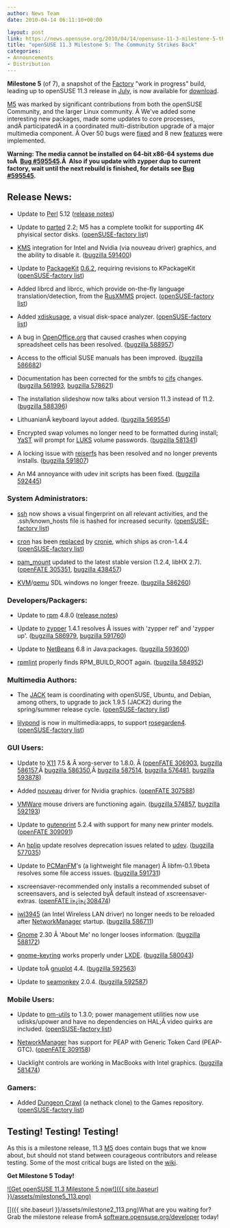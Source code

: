 ```yaml
---
author: News Team
date: 2010-04-14 06:11:10+00:00

layout: post
link: https://news.opensuse.org/2010/04/14/opensuse-11-3-milestone-5-the-community-strikes-back/
title: "openSUSE 11.3 Milestone 5: The Community Strikes Back"
categories:
- Announcements
- Distribution
---
```

**Milestone 5** (of 7), a snapshot of the [Factory](http://en.opensuse.org/Factory) "work in progress" build, leading up to openSUSE 11.3 release in [July](http://en.opensuse.org/Roadmap), is now available for [download](http://software.opensuse.org/developer).

[M5](http://software.opensuse.org/developer) was marked by significant contributions from both the openSUSE Community, and the larger Linux community. Â We've added some interesting new packages, made some updates to core processes, andÂ participatedÂ in a coordinated multi-distribution upgrade of a major multimedia component. Â Over 50 bugs were [fixed](https://bugzilla.novell.com/buglist.cgi?resolution=FIXED&chfieldto=2010-04-08&query_format=advanced&chfieldfrom=2010-03-25&bug_status=RESOLVED&product=openSUSE%2011.3) and 8 new [features](https://features.opensuse.org/query/run?search_string=&search_products[]=openSUSE-11.3&search_status[]=done&type=find&commit=Search) were implemented.

**Warning: The media cannot be installed on 64-bit x86-64 systems due toÂ  [Bug #595545](https://bugzilla.novell.com/show_bug.cgi?id=595545).Â  Also if you update with zypper dup to current factory, wait until the next rebuild is finished, for details see [Bug  #595545](https://bugzilla.novell.com/show_bug.cgi?id=595545).**


## Release News:





	
  * Update to [Perl](http://www.perl.org/) 5.12 ([release notes](http://www.nntp.perl.org/group/perl.perl5.porters/2010/04/msg158820.html))

	
  * Update to [parted](http://www.gnu.org/software/parted/) 2.2; M5 has a complete toolkit for supporting 4K phyisical sector disks. ([openSUSE-factory lis](http://lists.opensuse.org/opensuse-factory/2010-04/msg00010.html)t)

	
  * [KMS](http://www.phoronix.com/scan.php?page=article&item=kernel_modesetting&num=1) integration for Intel and Nvidia (via nouveau driver) graphics, and the ability to disable it. ([bugzilla 591400](https://bugzilla.novell.com/show_bug.cgi?id=591400))

	
  * Update to [PackageKit](http://www.packagekit.org/) [0.6.2](http://cgit.freedesktop.org/packagekit/tree/NEWS?id=b32820f514cf1acf82448a651553448d069448c8), requiring revisions to KPackageKit ([openSUSE-factory list](http://lists.opensuse.org/opensuse-factory/2010-03/msg00202.html))

	
  * Added librcd and librcc, which provide on-the-fly language translation/detection, from the [RusXMMS](http://rusxmms.sourceforge.net/) project. ([openSUSE-factory list](http://lists.opensuse.org/opensuse-factory/2010-04/msg00020.html))

	
  * Added [xdiskusage](http://xdiskusage.sourceforge.net/), a visual disk-space analyzer. ([openSUSE-factory list](http://lists.opensuse.org/opensuse-factory/2010-04/msg00004.html))

	
  * A bug in [OpenOffice.org](http://www.openoffice.org/) that caused crashes when copying spreadsheet cells has been resolved. ([bugzilla 588957](https://bugzilla.novell.com/show_bug.cgi?id=588957))

	
  * Access to the official SUSE manuals has been improved. ([bugzilla 586682](https://bugzilla.novell.com/show_bug.cgi?id=586682))

	
  * Documentation has been corrected for the smbfs to [cifs](http://linux-cifs.samba.org/) changes. ([bugzilla 561993](https://bugzilla.novell.com/show_bug.cgi?id=561993), [bugzilla 578621](https://bugzilla.novell.com/show_bug.cgi?id=578621))

	
  * The installation slideshow now talks about version 11.3 instead of 11.2. ([bugzilla 588396](https://bugzilla.novell.com/show_bug.cgi?id=588396))

	
  * LithuanianÂ keyboard layout added. ([bugzilla 569554](https://bugzilla.novell.com/show_bug.cgi?id=569554))

	
  * Encrypted swap volumes no longer need to be formatted during install; [YaST](http://en.opensuse.org/Yast) will prompt for [LUKS](http://code.google.com/p/cryptsetup/) volume passwords. ([bugzilla 581341](https://bugzilla.novell.com/show_bug.cgi?id=581341))

	
  * A locking issue with [reiserfs](http://ftp.kernel.org/pub/linux/utils/fs/reiserfs/) has been resolved and no longer prevents installs. ([bugzilla 591807](https://bugzilla.novell.com/show_bug.cgi?id=591807))

	
  * An M4 annoyance with udev init scripts has been fixed. ([bugzilla 592445](https://bugzilla.novell.com/show_bug.cgi?id=592445))<!-- more -->




### System Administrators:





	
  * [ssh](http://en.opensuse.org/SSH) now shows a visual fingerprint on all relevant activities, and the .ssh/known_hosts file is hashed for increased security. ([openSUSE-factory list](http://lists.opensuse.org/opensuse-factory/2010-04/msg00046.html))

	
  * [cron](http://en.wikipedia.org/wiki/Cron) has been [replaced](http://en.opensuse.org/Cron_replace) by [cronie](https://fedorahosted.org/cronie/), which ships as cron-1.4.4 ([openSUSE-factory list](http://lists.opensuse.org/opensuse-factory/2010-04/msg00006.html))

	
  * [pam_mount](http://pam-mount.sourceforge.net/) updated to the latest stable version (1.2.4, libHX 2.7). ([openFATE 305351](https://features.opensuse.org/305351), [bugzilla 438457](https://bugzilla.novell.com/show_bug.cgi?id=438457))

	
  * [KVM](http://en.opensuse.org/Kvm)/[qemu](http://en.opensuse.org/Qemu) SDL windows no longer freeze. ([bugzilla 586260](https://bugzilla.novell.com/show_bug.cgi?id=586260))




### Developers/Packagers:





	
  * Update to [rpm](http://www.rpm.org/) 4.8.0 ([release notes](http://www.rpm.org/wiki/Releases/4.8.0))

	
  * Update to [zypper](http://en.opensuse.org/Zypper) 1.4.1 resolves Â issues with 'zypper ref' and 'zypper up'. ([bugzilla 586979](https://bugzilla.novell.com/show_bug.cgi?id=586979), [bugzilla 591760](https://bugzilla.novell.com/show_bug.cgi?id=591760))

	
  * Update to [NetBeans](http://en.opensuse.org/Netbeans) 6.8 in Java:packages. ([bugzilla 593600](https://bugzilla.novell.com/show_bug.cgi?id=593600))

	
  * [rpmlint](http://rpmlint.zarb.org/cgi-bin/trac.cgihttp://rpmlint.zarb.org/cgi-bin/trac.cgi) properly finds RPM_BUILD_ROOT again. ([bugzilla 584952](https://bugzilla.novell.com/show_bug.cgi?id=584952))




### Multimedia Authors:





	
  * The [JACK](http://jackaudio.org/) team is coordinating with openSUSE, Ubuntu, and Debian, among others, to upgrade to jack 1.9.5 (JACK2) during the spring/summer release cycle. ([openSUSE-factory list](http://lists.opensuse.org/opensuse-factory/2010-04/msg00044.html))

	
  * [lilypond](http://www.lilypond.org/) is now in multimedia:apps, to support [rosegarden4](http://www.rosegardenmusic.com/). ([openSUSE-factory list](http://lists.opensuse.org/opensuse-factory/2010-03/msg00223.html))




### GUI Users:





	
  * Update to [X11](http://www.x.org/wiki/) 7.5 & Â xorg-server to 1.8.0. Â ([openFATE 306903](https://features.opensuse.org/306903), [bugzilla 586157](https://bugzilla.novell.com/show_bug.cgi?id=586157),Â [bugzilla 586350](https://bugzilla.novell.com/show_bug.cgi?id=586350),Â [bugzilla 587514](https://bugzilla.novell.com/show_bug.cgi?id=587514), [bugzilla 576481](https://bugzilla.novell.com/show_bug.cgi?id=576481), [bugzilla 593878](https://bugzilla.novell.com/show_bug.cgi?id=593878))

	
  * Added [nouveau](http://nouveau.freedesktop.org/wiki/) driver for Nvidia graphics. ([openFATE 307588](https://features.opensuse.org/307588))

	
  * [VMWare](http://www.vmware.com/) mouse drivers are functioning again. ([bugzilla 574857](https://bugzilla.novell.com/show_bug.cgi?id=574857), [bugzilla 592193](https://bugzilla.novell.com/show_bug.cgi?id=592193))

	
  * Update to [gutenprint](http://gimp-print.sourceforge.net/) 5.2.4 with support for many new printer models. ([openFATE 309091](https://features.opensuse.org/309091))

	
  * An [hplip](http://hplipopensource.com/) update resolves deprecation issues related to [udev](http://www.kernel.org/pub/linux/utils/kernel/hotplug/udev.html). ([bugzilla 577035](https://bugzilla.novell.com/show_bug.cgi?id=577035))

	
  * Update to [PCManFM](http://pcmanfm.sourceforge.net/)'s (a lightweight file manager) Â libfm-0.1.9beta resolves some file access issues. ([bugzilla 591731](https://bugzilla.novell.com/show_bug.cgi?id=591731))

	
  * xscreensaver-recommended only installs a recommended subset of screensavers, and is selected byÂ default instead of xscreensaver-extras. ([openFATE ï»¿ï»¿308474](https://features.opensuse.org/308474))

	
  * [iwl3945](http://wireless.kernel.org/en/users/Drivers/iwl3945) (an Intel Wireless LAN driver) no longer needs to be reloaded after [NetworkManager](http://www.gnome.org/projects/NetworkManager/) startup. ([bugzilla 586711](https://bugzilla.novell.com/show_bug.cgi?id=586711))

	
  * [Gnome](http://en.opensuse.org/Gnome) 2.30 Â 'About Me' no longer looses information. ([bugzilla 588172](https://bugzilla.novell.com/show_bug.cgi?id=588172))

	
  * [gnome-keyring](http://live.gnome.org/GnomeKeyring) works properly under [LXDE](http://en.opensuse.org/Lxde). ([bugzilla 580043](https://bugzilla.novell.com/show_bug.cgi?id=580043))

	
  * Update toÂ [gnuplot](http://www.gnuplot.info/) 4.4. ([bugzilla 592563](https://bugzilla.novell.com/show_bug.cgi?id=592563))

	
  * Update to [seamonkey](http://en.opensuse.org/Seamonkey) 2.0.4. ([bugzilla 592587](https://bugzilla.novell.com/show_bug.cgi?id=592587))




### Mobile Users:





	
  * Update to [pm-utils](http://en.opensuse.org/Pm-utils) to 1.3.0; power management utilities now use udisks/upower and have no dependencies on HAL;Â video quirks are included. ([openSUSE-factory list](http://lists.opensuse.org/opensuse-factory/2010-04/msg00008.html))

	
  * [NetworkManager](http://www.gnome.org/projects/NetworkManager/) has support for PEAP with Generic Token Card (PEAP-GTC). ([openFATE 309158](https://features.opensuse.org/309158))

	
  * Uacklight controls are working in MacBooks with Intel graphics. ([bugzilla 581474](https://bugzilla.novell.com/show_bug.cgi?id=581474))




### Gamers:





	
  * Added [Dungeon Crawl](http://www.dungeoncrawl.org/) (a nethack clone) to the Games repository. ([openSUSE-factory list](http://lists.opensuse.org/opensuse-factory/2010-04/msg00002.html))




## Testing! Testing! Testing!


As this is a milestone release, 11.3 [M5](http://software.opensuse.org/developer) does contain bugs that we know about, but should not stand between courageous contributors and release testing. Some of the most critical bugs are listed on the [wiki](http://en.opensuse.org/Bugs:Most_Annoying_Bugs_11.3_dev#openSUSE_11.3_Milestone_5).

**Get Milestone 5 Today!**


[![Get openSUSE 11.3 Milestone 5 now!]({{ site.baseurl }}/assets/milestone5_113.png)](http://software.opensuse.org/developer)




[]({{ site.baseurl }}/assets/milestone2_113.png)What are you waiting for? Grab the milestone release fromÂ [software.opensuse.org/developer](http://software.opensuse.org/developer) today!

		
